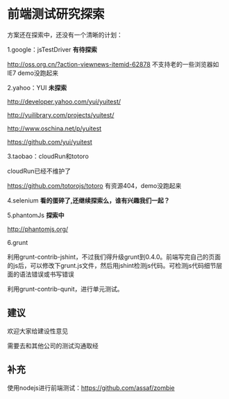 # 前端测试研究探索 #

方案还在探索中，还没有一个清晰的计划：

1.google：jsTestDriver **有待探索**

http://oss.org.cn/?action-viewnews-itemid-62878 不支持老的一些浏览器如IE7 demo没跑起来

2.yahoo：YUI **未探索**

http://developer.yahoo.com/yui/yuitest/

http://yuilibrary.com/projects/yuitest/

http://www.oschina.net/p/yuitest

https://github.com/yui/yuitest

3.taobao：cloudRun和totoro

cloudRun已经不维护了

https://github.com/totorojs/totoro  有资源404，demo没跑起来

4.selenium **看的蛋碎了,还继续探索么，谁有兴趣我们一起？**

5.phantomJs **探索中**

http://phantomjs.org/

6.grunt

利用grunt-contrib-jshint，不过我们得升级grunt到0.4.0。前端写完自己的页面的js后，可以修改下grunt.js文件，然后用jshint检测js代码。可检测js代码细节层面的语法错误或书写错误

利用grunt-contrib-qunit，进行单元测试。

## 建议 ##

欢迎大家给建设性意见

需要去和其他公司的测试沟通取经

## 补充 ##

使用nodejs进行前端测试：https://github.com/assaf/zombie

